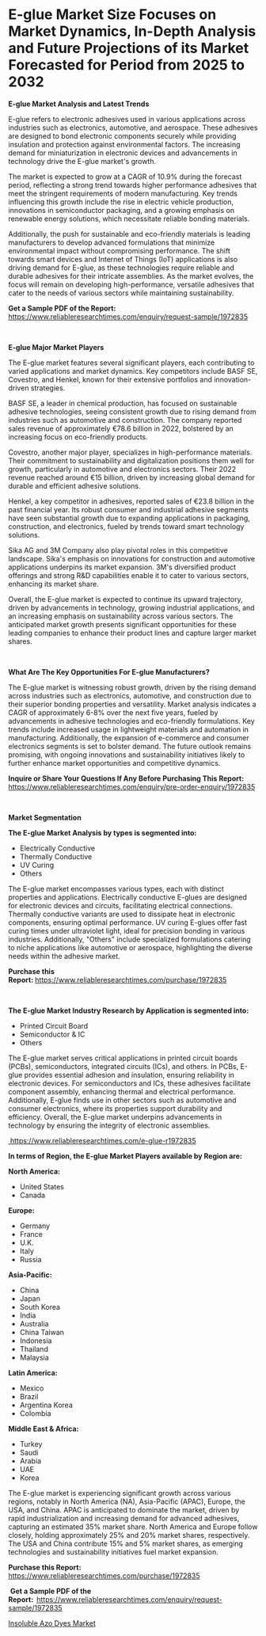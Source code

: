 <p><h1>E-glue Market Size Focuses on Market Dynamics, In-Depth Analysis and Future Projections of its Market Forecasted for Period from 2025 to 2032</h1></p><p><strong>E-glue Market Analysis and Latest Trends</strong></p>
<p><p>E-glue refers to electronic adhesives used in various applications across industries such as electronics, automotive, and aerospace. These adhesives are designed to bond electronic components securely while providing insulation and protection against environmental factors. The increasing demand for miniaturization in electronic devices and advancements in technology drive the E-glue market's growth.</p><p>The market is expected to grow at a CAGR of 10.9% during the forecast period, reflecting a strong trend towards higher performance adhesives that meet the stringent requirements of modern manufacturing. Key trends influencing this growth include the rise in electric vehicle production, innovations in semiconductor packaging, and a growing emphasis on renewable energy solutions, which necessitate reliable bonding materials.</p><p>Additionally, the push for sustainable and eco-friendly materials is leading manufacturers to develop advanced formulations that minimize environmental impact without compromising performance. The shift towards smart devices and Internet of Things (IoT) applications is also driving demand for E-glue, as these technologies require reliable and durable adhesives for their intricate assemblies. As the market evolves, the focus will remain on developing high-performance, versatile adhesives that cater to the needs of various sectors while maintaining sustainability.</p></p>
<p><strong>Get a Sample PDF of the Report:&nbsp;</strong> <a href="https://www.reliableresearchtimes.com/enquiry/request-sample/1972835?utm_campaign=3034&utm_medium=2&utm_source=Github&utm_content=ia&utm_term=03042025&utm_id=e-glue">https://www.reliableresearchtimes.com/enquiry/request-sample/1972835</a></p>
<p>&nbsp;</p>
<p><strong>E-glue Major Market Players</strong></p>
<p><p>The E-glue market features several significant players, each contributing to varied applications and market dynamics. Key competitors include BASF SE, Covestro, and Henkel, known for their extensive portfolios and innovation-driven strategies.</p><p>BASF SE, a leader in chemical production, has focused on sustainable adhesive technologies, seeing consistent growth due to rising demand from industries such as automotive and construction. The company reported sales revenue of approximately €78.6 billion in 2022, bolstered by an increasing focus on eco-friendly products.</p><p>Covestro, another major player, specializes in high-performance materials. Their commitment to sustainability and digitalization positions them well for growth, particularly in automotive and electronics sectors. Their 2022 revenue reached around €15 billion, driven by increasing global demand for durable and efficient adhesive solutions.</p><p>Henkel, a key competitor in adhesives, reported sales of €23.8 billion in the past financial year. Its robust consumer and industrial adhesive segments have seen substantial growth due to expanding applications in packaging, construction, and electronics, fueled by trends toward smart technology solutions.</p><p>Sika AG and 3M Company also play pivotal roles in this competitive landscape. Sika's emphasis on innovations for construction and automotive applications underpins its market expansion. 3M's diversified product offerings and strong R&D capabilities enable it to cater to various sectors, enhancing its market share.</p><p>Overall, the E-glue market is expected to continue its upward trajectory, driven by advancements in technology, growing industrial applications, and an increasing emphasis on sustainability across various sectors. The anticipated market growth presents significant opportunities for these leading companies to enhance their product lines and capture larger market shares.</p></p>
<p>&nbsp;</p>
<p><strong>What Are The Key Opportunities For E-glue Manufacturers?</strong></p>
<p><p>The E-glue market is witnessing robust growth, driven by the rising demand across industries such as electronics, automotive, and construction due to their superior bonding properties and versatility. Market analysis indicates a CAGR of approximately 6-8% over the next five years, fueled by advancements in adhesive technologies and eco-friendly formulations. Key trends include increased usage in lightweight materials and automation in manufacturing. Additionally, the expansion of e-commerce and consumer electronics segments is set to bolster demand. The future outlook remains promising, with ongoing innovations and sustainability initiatives likely to further enhance market opportunities and competitive dynamics.</p></p>
<p><strong>Inquire or Share Your Questions If Any Before Purchasing This Report:</strong> <a href="https://www.reliableresearchtimes.com/enquiry/pre-order-enquiry/1972835?utm_campaign=3034&utm_medium=2&utm_source=Github&utm_content=ia&utm_term=03042025&utm_id=e-glue">https://www.reliableresearchtimes.com/enquiry/pre-order-enquiry/1972835</a></p>
<p>&nbsp;</p>
<p><strong>Market Segmentation</strong></p>
<p><strong>The E-glue Market Analysis by types is segmented into:</strong></p>
<p><ul><li>Electrically Conductive</li><li>Thermally Conductive</li><li>UV Curing</li><li>Others</li></ul></p>
<p><p>The E-glue market encompasses various types, each with distinct properties and applications. Electrically conductive E-glues are designed for electronic devices and circuits, facilitating electrical connections. Thermally conductive variants are used to dissipate heat in electronic components, ensuring optimal performance. UV curing E-glues offer fast curing times under ultraviolet light, ideal for precision bonding in various industries. Additionally, "Others" include specialized formulations catering to niche applications like automotive or aerospace, highlighting the diverse needs within the adhesive market.</p></p>
<p><strong>Purchase this Report:&nbsp;</strong><a href="https://www.reliableresearchtimes.com/purchase/1972835?utm_campaign=3034&utm_medium=2&utm_source=Github&utm_content=ia&utm_term=03042025&utm_id=e-glue">https://www.reliableresearchtimes.com/purchase/1972835</a></p>
<p>&nbsp;</p>
<p><strong>The E-glue Market Industry Research by Application is segmented into:</strong></p>
<p><ul><li>Printed Circuit Board</li><li>Semiconductor & IC</li><li>Others</li></ul></p>
<p><p>The E-glue market serves critical applications in printed circuit boards (PCBs), semiconductors, integrated circuits (ICs), and others. In PCBs, E-glue provides essential adhesion and insulation, ensuring reliability in electronic devices. For semiconductors and ICs, these adhesives facilitate component assembly, enhancing thermal and electrical performance. Additionally, E-glue finds use in other sectors such as automotive and consumer electronics, where its properties support durability and efficiency. Overall, the E-glue market underpins advancements in technology by ensuring the integrity of electronic assemblies.</p></p>
<p><a href="https://www.reliableresearchtimes.com/e-glue-r1972835?utm_campaign=3034&utm_medium=2&utm_source=Github&utm_content=ia&utm_term=03042025&utm_id=e-glue">&nbsp;https://www.reliableresearchtimes.com/e-glue-r1972835</a></p>
<p><strong>In terms of Region, the E-glue Market Players available by Region are:</strong></p>
<p>
    <p> <strong> North America: </strong>
        <ul>
            <li>United States</li>
            <li>Canada</li>
        </ul>
        </p> 
    <p> <strong> Europe: </strong>
        <ul>
            <li>Germany</li>
            <li>France</li>
            <li>U.K.</li>
            <li>Italy</li>
            <li>Russia</li>
        </ul>
        </p> 
    <p> <strong> Asia-Pacific: </strong>
        <ul>
            <li>China</li>
            <li>Japan</li>
            <li>South Korea</li>
            <li>India</li>
            <li>Australia</li>
            <li>China Taiwan</li>
            <li>Indonesia</li>
            <li>Thailand</li>
            <li>Malaysia</li>
        </ul>
        </p> 
    <p> <strong> Latin America: </strong>
        <ul>
            <li>Mexico</li>
            <li>Brazil</li>
            <li>Argentina Korea</li>
            <li>Colombia</li>
        </ul>
        </p> 
    <p> <strong> Middle East & Africa: </strong>
        <ul>
            <li>Turkey</li>
            <li>Saudi</li>
            <li>Arabia</li>
            <li>UAE</li>
            <li>Korea</li>
        </ul>
    </p>
    </p>
<p><p>The E-glue market is experiencing significant growth across various regions, notably in North America (NA), Asia-Pacific (APAC), Europe, the USA, and China. APAC is anticipated to dominate the market, driven by rapid industrialization and increasing demand for advanced adhesives, capturing an estimated 35% market share. North America and Europe follow closely, holding approximately 25% and 20% market shares, respectively. The USA and China contribute 15% and 5% market shares, as emerging technologies and sustainability initiatives fuel market expansion.</p></p>
<p><strong>Purchase this Report: </strong><a href="https://www.reliableresearchtimes.com/purchase/1972835?utm_campaign=3034&utm_medium=2&utm_source=Github&utm_content=ia&utm_term=03042025&utm_id=e-glue">https://www.reliableresearchtimes.com/purchase/1972835</a></p>
<p>&nbsp;<strong>Get a Sample PDF of the Report:&nbsp;&nbsp;</strong><a href="https://www.reliableresearchtimes.com/enquiry/request-sample/1972835?utm_campaign=3034&utm_medium=2&utm_source=Github&utm_content=ia&utm_term=03042025&utm_id=e-glue">https://www.reliableresearchtimes.com/enquiry/request-sample/1972835</a></p>
<p><strong></strong></p>
<p><p><a href="https://github.com/chkrselia/Market-Research-Report-List-1/blob/main/insoluble-azo-dyes-market.md?utm_campaign=3034&utm_medium=2&utm_source=Github&utm_content=ia&utm_term=03042025&utm_id=e-glue">Insoluble Azo Dyes Market</a></p></p>